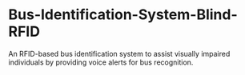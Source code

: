 # Bus-Identification-System-Blind-RFID
An RFID-based bus identification system to assist visually impaired individuals by providing voice alerts for bus recognition.
